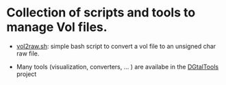 # Collection of scripts and tools to manage Vol files.


* [vol2raw.sh](https://github.com/dcoeurjo/VolGallery/blob/master/tools/vol2raw.sh):
  simple bash script to convert a vol file to an unsigned char raw file.


* Many tools (visualization, converters, ... ) are availabe in the
  [DGtalTools](https://github.com/DGtal-team/DGtalTools) project
